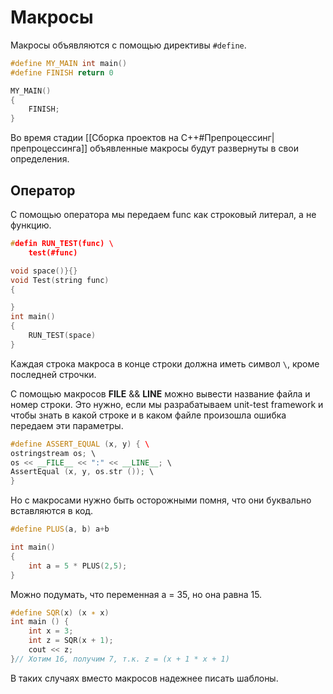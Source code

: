 # Макросы
Макросы объявляются с помощью директивы `#define`.

```cpp
#define MY_MAIN int main()
#define FINISH return 0

MY_MAIN()
{
	FINISH;
}
```

Во время стадии [[Сборка проектов на C++#Препроцессинг|препроцессинга]] объявленные макросы будут развернуты в свои определения.

## Оператор 
С помощью оператора мы передаем func как строковый литерал, а не функцию.

```cpp
#defin RUN_TEST(func) \
	test(#func)

void space()}{}
void Test(string func)
{

}
int main()
{
	RUN_TEST(space)
}
```
Каждая строка макроса в конце строки должна иметь символ `\`, кроме последней строчки.

С помощью макросов __FILE__ && __LINE__ можно вывести название файла и номер строки. Это нужно, если мы разрабатываем unit-test framework и чтобы знать в какой строке и в каком файле произошла ошибка передаем эти параметры.

```cpp
#define ASSERT_EQUAL (x, y) { \ 
ostringstream os; \ 
os << __FILE__ << ":" << __LINE__; \ 
AssertEqual (x, y, os.str ()); \ 
}
```

Но с макросами нужно быть осторожными помня, что они буквально вставляются в код.

```cpp
#define PLUS(a, b) a+b

int main()
{
	int a = 5 * PLUS(2,5);
}
```

Можно подумать, что переменная a = 35, но она равна 15.

```cpp
#define SQR(x) (x ∗ x)
int main () { 
	int x = 3; 
	int z = SQR(x + 1); 
	cout << z; 
}// Хотим 16, получим 7, т.к. z = (x + 1 * x + 1)
```

В таких случаях вместо макросов надежнее писать шаблоны.
